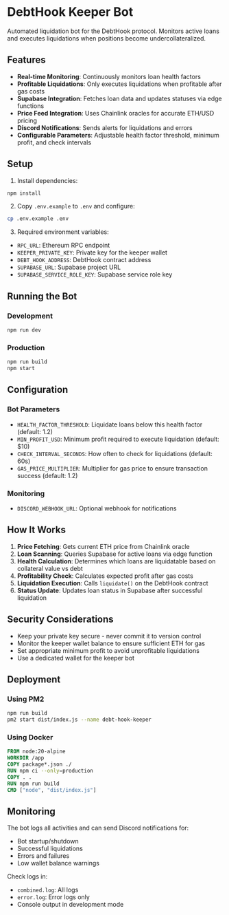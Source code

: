 # DebtHook Keeper Bot

Automated liquidation bot for the DebtHook protocol. Monitors active loans and executes liquidations when positions become undercollateralized.

## Features

- **Real-time Monitoring**: Continuously monitors loan health factors
- **Profitable Liquidations**: Only executes liquidations when profitable after gas costs
- **Supabase Integration**: Fetches loan data and updates statuses via edge functions
- **Price Feed Integration**: Uses Chainlink oracles for accurate ETH/USD pricing
- **Discord Notifications**: Sends alerts for liquidations and errors
- **Configurable Parameters**: Adjustable health factor threshold, minimum profit, and check intervals

## Setup

1. Install dependencies:
```bash
npm install
```

2. Copy `.env.example` to `.env` and configure:
```bash
cp .env.example .env
```

3. Required environment variables:
- `RPC_URL`: Ethereum RPC endpoint
- `KEEPER_PRIVATE_KEY`: Private key for the keeper wallet
- `DEBT_HOOK_ADDRESS`: DebtHook contract address
- `SUPABASE_URL`: Supabase project URL
- `SUPABASE_SERVICE_ROLE_KEY`: Supabase service role key

## Running the Bot

### Development
```bash
npm run dev
```

### Production
```bash
npm run build
npm start
```

## Configuration

### Bot Parameters

- `HEALTH_FACTOR_THRESHOLD`: Liquidate loans below this health factor (default: 1.2)
- `MIN_PROFIT_USD`: Minimum profit required to execute liquidation (default: $10)
- `CHECK_INTERVAL_SECONDS`: How often to check for liquidations (default: 60s)
- `GAS_PRICE_MULTIPLIER`: Multiplier for gas price to ensure transaction success (default: 1.2)

### Monitoring

- `DISCORD_WEBHOOK_URL`: Optional webhook for notifications

## How It Works

1. **Price Fetching**: Gets current ETH price from Chainlink oracle
2. **Loan Scanning**: Queries Supabase for active loans via edge function
3. **Health Calculation**: Determines which loans are liquidatable based on collateral value vs debt
4. **Profitability Check**: Calculates expected profit after gas costs
5. **Liquidation Execution**: Calls `liquidate()` on the DebtHook contract
6. **Status Update**: Updates loan status in Supabase after successful liquidation

## Security Considerations

- Keep your private key secure - never commit it to version control
- Monitor the keeper wallet balance to ensure sufficient ETH for gas
- Set appropriate minimum profit to avoid unprofitable liquidations
- Use a dedicated wallet for the keeper bot

## Deployment

### Using PM2

```bash
npm run build
pm2 start dist/index.js --name debt-hook-keeper
```

### Using Docker

```dockerfile
FROM node:20-alpine
WORKDIR /app
COPY package*.json ./
RUN npm ci --only=production
COPY . .
RUN npm run build
CMD ["node", "dist/index.js"]
```

## Monitoring

The bot logs all activities and can send Discord notifications for:
- Bot startup/shutdown
- Successful liquidations
- Errors and failures
- Low wallet balance warnings

Check logs in:
- `combined.log`: All logs
- `error.log`: Error logs only
- Console output in development mode